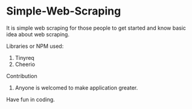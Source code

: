 # Simple-Web-Scraping


It is simple web scraping for those people to get started and know basic idea about web scraping.

Libraries or NPM used:
1. Tinyreq
2. Cheerio

Contribution
1. Anyone is welcomed to make application greater.


Have fun in coding.
